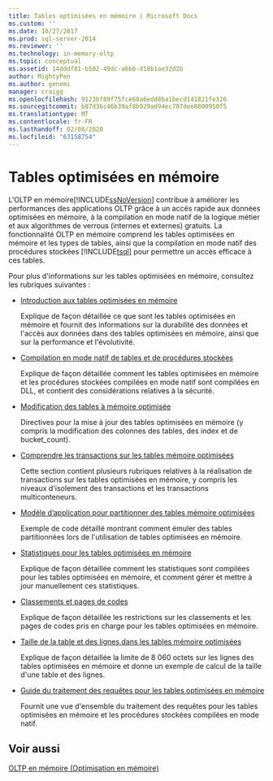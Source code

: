 ```yaml
---
title: Tables optimisées en mémoire | Microsoft Docs
ms.custom: ''
ms.date: 10/27/2017
ms.prod: sql-server-2014
ms.reviewer: ''
ms.technology: in-memory-oltp
ms.topic: conceptual
ms.assetid: 14dddf81-b502-49dc-a6b6-d18b1ae32d2b
author: MightyPen
ms.author: genemi
manager: craigg
ms.openlocfilehash: 9123bf89f75fce68a6edd8ba1becd141821fe326
ms.sourcegitcommit: b87d36c46b39af8b929ad94ec707dee8800950f5
ms.translationtype: MT
ms.contentlocale: fr-FR
ms.lasthandoff: 02/08/2020
ms.locfileid: "63158754"
---
```

# <a name="memory-optimized-tables"></a>Tables optimisées en mémoire
  L'OLTP en mémoire[!INCLUDE[ssNoVersion](../../includes/ssnoversion-md.md)] contribue à améliorer les performances des applications OLTP grâce à un accès rapide aux données optimisées en mémoire, à la compilation en mode natif de la logique métier et aux algorithmes de verrous (internes et externes) gratuits. La fonctionnalité OLTP en mémoire comprend les tables optimisées en mémoire et les types de tables, ainsi que la compilation en mode natif des procédures stockées [!INCLUDE[tsql](../../includes/tsql-md.md)] pour permettre un accès efficace à ces tables.  
  
 Pour plus d'informations sur les tables optimisées en mémoire, consultez les rubriques suivantes :  
  
-   [Introduction aux tables optimisées en mémoire](memory-optimized-tables.md)  
  
     Explique de façon détaillée ce que sont les tables optimisées en mémoire et fournit des informations sur la durabilité des données et l'accès aux données dans des tables optimisées en mémoire, ainsi que sur la performance et l'évolutivité.  
  
-   [Compilation en mode natif de tables et de procédures stockées](../in-memory-oltp/natively-compiled-stored-procedures.md)  
  
     Explique de façon détaillée comment les tables optimisées en mémoire et les procédures stockées compilées en mode natif sont compilées en DLL, et contient des considérations relatives à la sécurité.  
  
-   [Modification des tables à mémoire optimisée](altering-memory-optimized-tables.md)  
  
     Directives pour la mise à jour des tables optimisées en mémoire (y compris la modification des colonnes des tables, des index et de bucket_count).  
  
-   [Comprendre les transactions sur les tables mémoire optimisées](../../database-engine/understanding-transactions-on-memory-optimized-tables.md)  
  
     Cette section contient plusieurs rubriques relatives à la réalisation de transactions sur les tables optimisées en mémoire, y compris les niveaux d'isolement des transactions et les transactions multiconteneurs.  
  
-   [Modèle d’application pour partitionner des tables mémoire optimisées](application-pattern-for-partitioning-memory-optimized-tables.md)  
  
     Exemple de code détaillé montrant comment émuler des tables partitionnées lors de l'utilisation de tables optimisées en mémoire.  
  
-   [Statistiques pour les tables optimisées en mémoire](statistics-for-memory-optimized-tables.md)  
  
     Explique de façon détaillée comment les statistiques sont compilées pour les tables optimisées en mémoire, et comment gérer et mettre à jour manuellement ces statistiques.  
  
-   [Classements et pages de codes](../../database-engine/collations-and-code-pages.md)  
  
     Explique de façon détaillée les restrictions sur les classements et les pages de codes pris en charge pour les tables optimisées en mémoire.  
  
-   [Taille de la table et des lignes dans les tables mémoire optimisées](table-and-row-size-in-memory-optimized-tables.md)  
  
     Explique de façon détaillée la limite de 8 060 octets sur les lignes des tables optimisées en mémoire et donne un exemple de calcul de la taille d'une table et des lignes.  
  
-   [Guide du traitement des requêtes pour les tables optimisées en mémoire](a-guide-to-query-processing-for-memory-optimized-tables.md)  
  
     Fournit une vue d'ensemble du traitement des requêtes pour les tables optimisées en mémoire et les procédures stockées compilées en mode natif.  
  
## <a name="see-also"></a>Voir aussi  
 [OLTP en mémoire &#40;Optimisation en mémoire&#41;](in-memory-oltp-in-memory-optimization.md)  
  
  
